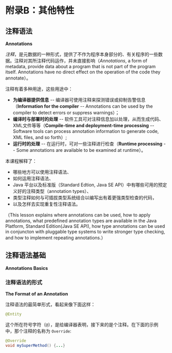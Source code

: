 # 附录B：其他特性

## 注释语法

**Annotations**

*注释*，是元数据的一种形式，提供了不作为程序本身部分的、有关程序的一些数据。注释对其所注释代码运作，并未直接影响（*Annotations*, a form of metadata, provide data about a program that is not part of the program itself. Annotations have no direct effect on the operation of the code they annotate）。

注释有着多种用途，这些用途中：

- **为编译器提供信息** -- 编译器可使用注释来探测错误或抑制告警信息（**Information for the compiler** -- Annotations can be used by the compiler to detect errors or suppress warnings）；
- **编译时与部署时的处理** -- 软件工具可对注释信息加以处理，从而生成代码、XML文件等等（**Compile-time and deployment-time processing** -- Software tools can process annotation information to generate code, XML files, and so forth）;
- **运行时的处理** -- 在运行时，可对一些注释进行检查（**Runtime processing** -- Some annotations are available to be examined at runtime）。

本课程解释了：

- 哪些地方可以使用注释语法、
- 如何运用注释语法、
- Java 平台以及标准版（Standard Edtion, Java SE API）中有哪些可用的预定义好的注释类型（annotation types）、
- 类型注释如何与可插拔类型系统结合以编写出有着更强类型检查的代码，
- 以及怎样去实现重复性注释语法。

（This lesson explains where annotations can be used, how to apply annotations, what predefined annotation types are available in the Java Platform, Standard Edition(Java SE API), how type annotations can be used in conjuncton with pluggable type systems to write stronger type checking, and how to implement repeating annotations.）

## 注释语法基础

**Annotations Basics**

### 注释语法的形式

**The Format of an Annotation**

注释语法的最简单形式，看起来像下面这样：

```java
@Entity
```

这个所在符号字符（`@`），是给编译器表明，接下来的是个注释。在下面的示例中，那个注释的名称为 `Override`:

```java
@Override
void mySuperMethod() {...}
```
